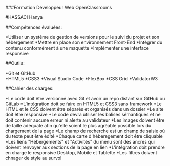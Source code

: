 ###Formation Développeur Web OpenClassrooms  

#HASSACI Hanya  

##Compétences évaluées: 

*Utiliser un système de gestion de versions pour le suivi du projet et son hébergement
*Mettre en place son environnement Front-End
*Intégrer du contenu conformément à une maquette
*Implémenter une interface responsive  

##Outils:  

*Git et GitHub  
*HTML5
*CSS3
*Visual Studio Code
*FlexBox
*CSS Grid
*ValidatorW3  

##Cahier des charges:  

*Le code doit être versionné avec Git et avoir un repo distant sur GitHub ou GitLab
*L'intégration doit se faire en HTML5 et CSS3 sans framework
*Le HTML et le CSS doivent être séparés et organisés dans un dossier
*Le site doit être responsive
*Le code devra utiliser les balises sémantiques et ne doit contenir aucune erreur ni alerte au validateur
*Les images doivent être de taille adéquate afin qu'elle soient le plus agréable possible lors du chargement de la page
*Le champ de recherche est un champ de saisie où du texte peut être édité
*Chaque carte d'héberegement doit être cliquable
*Les liens "Hébergements" et "Activités" du menu sont des ancres qui doivent renvoyer aux sections de la page en lien
*L'intégration doit prendre en charge le responsive Desktop, Mobile et Tablette
*Les filtres doivent chnager de style au survol
